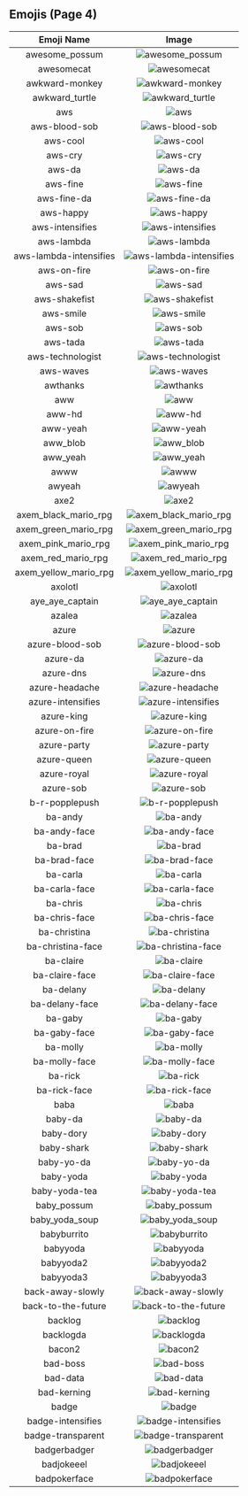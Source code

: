
  ## Emojis (Page 4)
  |Emoji Name|Image|
  | :-: | :-: |
  |awesome_possum| ![awesome_possum](/output/awesome_possum.jpg)|
  |awesomecat| ![awesomecat](/output/awesomecat.png)|
  |awkward-monkey| ![awkward-monkey](/output/awkward-monkey.png)|
  |awkward_turtle| ![awkward_turtle](/output/awkward_turtle.gif)|
  |aws| ![aws](/output/aws.png)|
  |aws-blood-sob| ![aws-blood-sob](/output/aws-blood-sob.png)|
  |aws-cool| ![aws-cool](/output/aws-cool.png)|
  |aws-cry| ![aws-cry](/output/aws-cry.png)|
  |aws-da| ![aws-da](/output/aws-da.png)|
  |aws-fine| ![aws-fine](/output/aws-fine)|
  |aws-fine-da| ![aws-fine-da](/output/aws-fine-da.png)|
  |aws-happy| ![aws-happy](/output/aws-happy.png)|
  |aws-intensifies| ![aws-intensifies](/output/aws-intensifies.gif)|
  |aws-lambda| ![aws-lambda](/output/aws-lambda.png)|
  |aws-lambda-intensifies| ![aws-lambda-intensifies](/output/aws-lambda-intensifies.gif)|
  |aws-on-fire| ![aws-on-fire](/output/aws-on-fire.gif)|
  |aws-sad| ![aws-sad](/output/aws-sad.png)|
  |aws-shakefist| ![aws-shakefist](/output/aws-shakefist)|
  |aws-smile| ![aws-smile](/output/aws-smile.png)|
  |aws-sob| ![aws-sob](/output/aws-sob.png)|
  |aws-tada| ![aws-tada](/output/aws-tada.png)|
  |aws-technologist| ![aws-technologist](/output/aws-technologist.png)|
  |aws-waves| ![aws-waves](/output/aws-waves.gif)|
  |awthanks| ![awthanks](/output/awthanks.png)|
  |aww| ![aww](/output/aww.png)|
  |aww-hd| ![aww-hd](/output/aww-hd)|
  |aww-yeah| ![aww-yeah](/output/aww-yeah.gif)|
  |aww_blob| ![aww_blob](/output/aww_blob.png)|
  |aww_yeah| ![aww_yeah](/output/aww_yeah.gif)|
  |awww| ![awww](/output/awww.png)|
  |awyeah| ![awyeah](/output/awyeah.png)|
  |axe2| ![axe2](/output/axe2.png)|
  |axem_black_mario_rpg| ![axem_black_mario_rpg](/output/axem_black_mario_rpg.png)|
  |axem_green_mario_rpg| ![axem_green_mario_rpg](/output/axem_green_mario_rpg.png)|
  |axem_pink_mario_rpg| ![axem_pink_mario_rpg](/output/axem_pink_mario_rpg.png)|
  |axem_red_mario_rpg| ![axem_red_mario_rpg](/output/axem_red_mario_rpg.png)|
  |axem_yellow_mario_rpg| ![axem_yellow_mario_rpg](/output/axem_yellow_mario_rpg.png)|
  |axolotl| ![axolotl](/output/axolotl.png)|
  |aye_aye_captain| ![aye_aye_captain](/output/aye_aye_captain.jpg)|
  |azalea| ![azalea](/output/azalea.png)|
  |azure| ![azure](/output/azure.png)|
  |azure-blood-sob| ![azure-blood-sob](/output/azure-blood-sob.png)|
  |azure-da| ![azure-da](/output/azure-da.png)|
  |azure-dns| ![azure-dns](/output/azure-dns.png)|
  |azure-headache| ![azure-headache](/output/azure-headache.png)|
  |azure-intensifies| ![azure-intensifies](/output/azure-intensifies.gif)|
  |azure-king| ![azure-king](/output/azure-king)|
  |azure-on-fire| ![azure-on-fire](/output/azure-on-fire.gif)|
  |azure-party| ![azure-party](/output/azure-party.gif)|
  |azure-queen| ![azure-queen](/output/azure-queen)|
  |azure-royal| ![azure-royal](/output/azure-royal.png)|
  |azure-sob| ![azure-sob](/output/azure-sob.png)|
  |b-r-popplepush| ![b-r-popplepush](/output/b-r-popplepush.png)|
  |ba-andy| ![ba-andy](/output/ba-andy.png)|
  |ba-andy-face| ![ba-andy-face](/output/ba-andy-face.png)|
  |ba-brad| ![ba-brad](/output/ba-brad.png)|
  |ba-brad-face| ![ba-brad-face](/output/ba-brad-face.png)|
  |ba-carla| ![ba-carla](/output/ba-carla.png)|
  |ba-carla-face| ![ba-carla-face](/output/ba-carla-face.png)|
  |ba-chris| ![ba-chris](/output/ba-chris.png)|
  |ba-chris-face| ![ba-chris-face](/output/ba-chris-face.png)|
  |ba-christina| ![ba-christina](/output/ba-christina.png)|
  |ba-christina-face| ![ba-christina-face](/output/ba-christina-face.png)|
  |ba-claire| ![ba-claire](/output/ba-claire.png)|
  |ba-claire-face| ![ba-claire-face](/output/ba-claire-face.png)|
  |ba-delany| ![ba-delany](/output/ba-delany.png)|
  |ba-delany-face| ![ba-delany-face](/output/ba-delany-face.png)|
  |ba-gaby| ![ba-gaby](/output/ba-gaby.png)|
  |ba-gaby-face| ![ba-gaby-face](/output/ba-gaby-face.png)|
  |ba-molly| ![ba-molly](/output/ba-molly.png)|
  |ba-molly-face| ![ba-molly-face](/output/ba-molly-face.png)|
  |ba-rick| ![ba-rick](/output/ba-rick.png)|
  |ba-rick-face| ![ba-rick-face](/output/ba-rick-face.png)|
  |baba| ![baba](/output/baba.png)|
  |baby-da| ![baby-da](/output/baby-da.png)|
  |baby-dory| ![baby-dory](/output/baby-dory.png)|
  |baby-shark| ![baby-shark](/output/baby-shark.png)|
  |baby-yo-da| ![baby-yo-da](/output/baby-yo-da.png)|
  |baby-yoda| ![baby-yoda](/output/baby-yoda.png)|
  |baby-yoda-tea| ![baby-yoda-tea](/output/baby-yoda-tea.png)|
  |baby_possum| ![baby_possum](/output/baby_possum.png)|
  |baby_yoda_soup| ![baby_yoda_soup](/output/baby_yoda_soup.gif)|
  |babyburrito| ![babyburrito](/output/babyburrito.jpg)|
  |babyyoda| ![babyyoda](/output/babyyoda.png)|
  |babyyoda2| ![babyyoda2](/output/babyyoda2.png)|
  |babyyoda3| ![babyyoda3](/output/babyyoda3.jpg)|
  |back-away-slowly| ![back-away-slowly](/output/back-away-slowly.gif)|
  |back-to-the-future| ![back-to-the-future](/output/back-to-the-future.png)|
  |backlog| ![backlog](/output/backlog.png)|
  |backlogda| ![backlogda](/output/backlogda.png)|
  |bacon2| ![bacon2](/output/bacon2.png)|
  |bad-boss| ![bad-boss](/output/bad-boss.png)|
  |bad-data| ![bad-data](/output/bad-data.jpg)|
  |bad-kerning| ![bad-kerning](/output/bad-kerning.png)|
  |badge| ![badge](/output/badge.png)|
  |badge-intensifies| ![badge-intensifies](/output/badge-intensifies.gif)|
  |badge-transparent| ![badge-transparent](/output/badge-transparent.png)|
  |badgerbadger| ![badgerbadger](/output/badgerbadger.gif)|
  |badjokeeel| ![badjokeeel](/output/badjokeeel.png)|
  |badpokerface| ![badpokerface](/output/badpokerface.png)|
  
